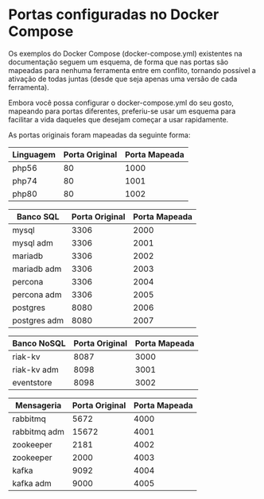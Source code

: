 # Portas configuradas no Docker Compose

Os exemplos do Docker Compose (docker-compose.yml) existentes na documentação seguem um 
esquema, de forma que nas portas são mapeadas para nenhuma ferramenta entre em conflito,
tornando possível a ativação de todas juntas (desde que seja apenas uma versão de cada ferramenta).

Embora você possa configurar o docker-compose.yml do seu gosto, mapeando para portas diferentes,
preferiu-se usar um esquema para facilitar a vida daqueles que desejam começar a usar rapidamente.

As portas originais foram mapeadas da seguinte forma:

| Linguagem       | Porta Original | Porta Mapeada |
| --------------- | -------------- | ------------- |
|  php56          | 80             | 1000          |
|  php74          | 80             | 1001          |
|  php80          | 80             | 1002          |

| Banco SQL       | Porta Original | Porta Mapeada |
| --------------- | -------------- | ------------- |
|  mysql          | 3306           | 2000          |
|  mysql adm      | 3306           | 2001          |
|  mariadb        | 3306           | 2002          |
|  mariadb adm    | 3306           | 2003          |
|  percona        | 3306           | 2004          |
|  percona adm    | 3306           | 2005          |
|  postgres       | 8080           | 2006          |
|  postgres adm   | 8080           | 2007          |

| Banco NoSQL     | Porta Original | Porta Mapeada |
| --------------- | -------------- | ------------- |
|  riak-kv        | 8087           | 3000          |
|  riak-kv adm    | 8098           | 3001          |
|  eventstore     | 8098           | 3002          |

| Mensageria      | Porta Original | Porta Mapeada |
| --------------- | -------------- | ------------- |
|  rabbitmq       | 5672           | 4000          |
|  rabbitmq adm   | 15672          | 4001          |
|  zookeeper      | 2181           | 4002          |
|  zookeeper      | 2000           | 4003          |
|  kafka          | 9092           | 4004          |
|  kafka adm      | 9000           | 4005          |



